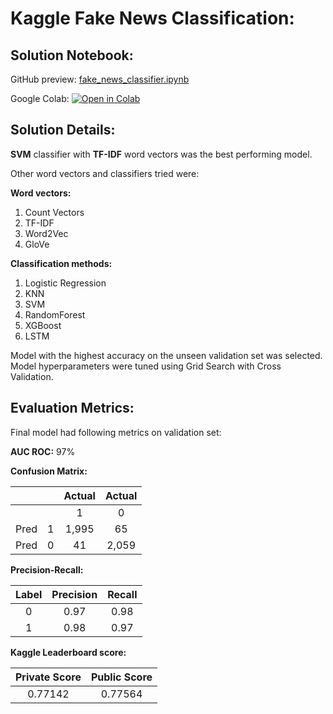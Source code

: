 # Kaggle Fake News Classification:

## Solution Notebook:
GitHub preview: [fake_news_classifier.ipynb](https://github.com/AbhishekDutt/kaggle-fake-news/blob/master/fake_news_classifier.ipynb)

Google Colab: [![Open in Colab](https://colab.research.google.com/assets/colab-badge.svg)](https://colab.research.google.com/github/AbhishekDutt/kaggle-fake-news/blob/master/fake_news_classifier.ipynb)


## Solution Details:

**SVM** classifier with **TF-IDF** word vectors was the best performing model.

Other word vectors and classifiers tried were: 

**Word vectors:**
1. Count Vectors
2. TF-IDF
3. Word2Vec
4. GloVe

**Classification methods:**
1. Logistic Regression
2. KNN
3. SVM
4. RandomForest
5. XGBoost
6. LSTM 

Model with the highest accuracy on the unseen validation set was selected. <br/>
Model hyperparameters were tuned using Grid Search with Cross Validation.


## Evaluation Metrics:

Final model had following metrics on validation set:

**AUC ROC:** 97%

**Confusion Matrix:**

|  |  |Actual|Actual|
|:-:|:-:|:-:|:-:|
|  |  |1  |  0|
|Pred|1 |1,995|65|
|Pred|0 |41|2,059|

**Precision-Recall:**

|Label | Precision | Recall|
|:-:|:-:|:-:|
|0 | 0.97 | 0.98|
|1 | 0.98 | 0.97|

**Kaggle Leaderboard score:** 

|Private Score|Public Score|
|:-----------:|:----------:|
|      0.77142|     0.77564|
